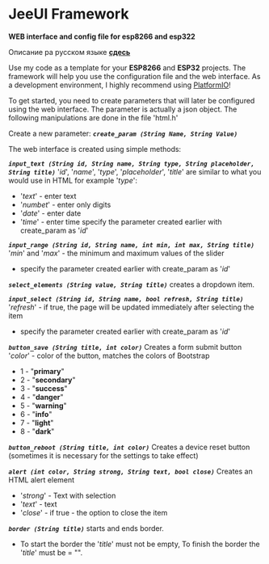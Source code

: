 # JeeUI Framework
**WEB interface and config file for esp8266 and esp322**

Описание ра русском языке [**сдесь**](http://jeegit.ru/2019/02/11/jeeuiframework)

Use my code as a template for your **ESP8266** and **ESP32** projects.
The framework will help you use the configuration file and the web interface.
As a development environment, I highly recommend using [PlatformIO](https://platformio.org)!

To get started, you need to create parameters that will later be configured using the web interface. The parameter is actually a json object. The following manipulations are done in the file 'html.h'

Create a new parameter:
***`create_param (String Name, String Value)`***

The web interface is created using simple methods:

***`input_text (String id, String name, String type, String placeholder, String title)`***
'*id*', '*name*', '*type*', '*placeholder*', '*title*' are similar to what you would use in HTML
for example '*type*':
 - '*text*' - enter text
 - '*numbet*' - enter only digits
 - '*date*' - enter date
 - '*time*' - enter time
specify the parameter created earlier with create_param as '*id*'

***`input_range (String id, String name, int min, int max, String title)`***
'*min*' and '*max*' - the minimum and maximum values ​​of the slider
 - specify the parameter created earlier with create_param as '*id*'

***`select_elements (String value, String title)`***
creates a dropdown item.

***`input_select (String id, String name, bool refresh, String title)`***
'*refresh*' - if true, the page will be updated immediately after selecting the item
 - specify the parameter created earlier with create_param as '*id*'

***`button_save (String title, int color)`***
Creates a form submit button
'*color*' - color of the button, matches the colors of Bootstrap
 - 1 - "**primary**"
 - 2 - "**secondary**"
 - 3 - "**success**"
 - 4 - "**danger**"
 - 5 - "**warning**"
 - 6 - "**info**"
 - 7 - "**light**"
 - 8 - "**dark**"

***`button_reboot (String title, int color)`***
Creates a device reset button (sometimes it is necessary for the settings to take effect)

***`alert (int color, String strong, String text, bool close)`***
Creates an HTML alert element
 - '*strong*' - Text with selection
- '*text*' - text
- '*close*' - if true - the option to close the item

***`border (String title)`***
starts and ends border.
- To start the border the '*title*' must not be empty,
To finish the border the '*title*' must be = "".
